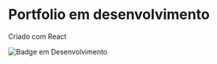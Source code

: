 # Portfolio em desenvolvimento 

Criado com React

![Badge em Desenvolvimento](http://img.shields.io/static/v1?label=STATUS&message=EM%20DESENVOLVIMENTO&color=GREEN&style=for-the-badge)
